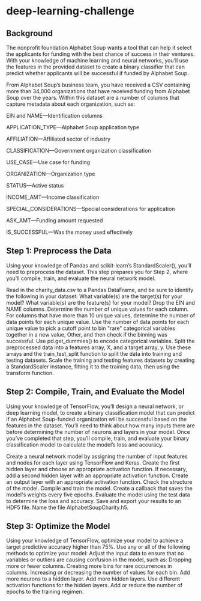 # deep-learning-challenge

## Background
The nonprofit foundation Alphabet Soup wants a tool that can help it select the applicants for funding with the best chance of success in their ventures. With your knowledge of machine learning and neural networks, you’ll use the features in the provided dataset to create a binary classifier that can predict whether applicants will be successful if funded by Alphabet Soup.

From Alphabet Soup’s business team, you have received a CSV containing more than 34,000 organizations that have received funding from Alphabet Soup over the years. Within this dataset are a number of columns that capture metadata about each organization, such as:

EIN and NAME—Identification columns

APPLICATION_TYPE—Alphabet Soup application type

AFFILIATION—Affiliated sector of industry

CLASSIFICATION—Government organization classification

USE_CASE—Use case for funding

ORGANIZATION—Organization type

STATUS—Active status

INCOME_AMT—Income classification

SPECIAL_CONSIDERATIONS—Special considerations for application

ASK_AMT—Funding amount requested

IS_SUCCESSFUL—Was the money used effectively

## Step 1: Preprocess the Data
Using your knowledge of Pandas and scikit-learn’s StandardScaler(), you’ll need to preprocess the dataset. This step prepares you for Step 2, where you'll compile, train, and evaluate the neural network model.

Read in the charity_data.csv to a Pandas DataFrame, and be sure to identify the following in your dataset:
What variable(s) are the target(s) for your model?
What variable(s) are the feature(s) for your model?
Drop the EIN and NAME columns.
Determine the number of unique values for each column.
For columns that have more than 10 unique values, determine the number of data points for each unique value.
Use the number of data points for each unique value to pick a cutoff point to bin "rare" categorical variables together in a new value, Other, and then check if the binning was successful.
Use pd.get_dummies() to encode categorical variables.
Split the preprocessed data into a features array, X, and a target array, y. Use these arrays and the train_test_split function to split the data into training and testing datasets.
Scale the training and testing features datasets by creating a StandardScaler instance, fitting it to the training data, then using the transform function.

## Step 2: Compile, Train, and Evaluate the Model
Using your knowledge of TensorFlow, you’ll design a neural network, or deep learning model, to create a binary classification model that can predict if an Alphabet Soup-funded organization will be successful based on the features in the dataset. You’ll need to think about how many inputs there are before determining the number of neurons and layers in your model. Once you’ve completed that step, you’ll compile, train, and evaluate your binary classification model to calculate the model’s loss and accuracy.

Create a neural network model by assigning the number of input features and nodes for each layer using TensorFlow and Keras.
Create the first hidden layer and choose an appropriate activation function.
If necessary, add a second hidden layer with an appropriate activation function.
Create an output layer with an appropriate activation function.
Check the structure of the model.
Compile and train the model.
Create a callback that saves the model's weights every five epochs.
Evaluate the model using the test data to determine the loss and accuracy.
Save and export your results to an HDF5 file. Name the file AlphabetSoupCharity.h5.

## Step 3: Optimize the Model
Using your knowledge of TensorFlow, optimize your model to achieve a target predictive accuracy higher than 75%.
Use any or all of the following methods to optimize your model:
Adjust the input data to ensure that no variables or outliers are causing confusion in the model, such as:
Dropping more or fewer columns.
Creating more bins for rare occurrences in columns.
Increasing or decreasing the number of values for each bin.
Add more neurons to a hidden layer.
Add more hidden layers.
Use different activation functions for the hidden layers.
Add or reduce the number of epochs to the training regimen.


